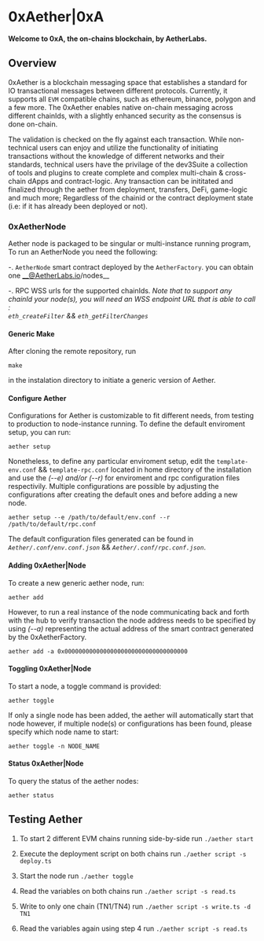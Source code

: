 # 0xAether|0xA

__Welcome to 0xA, the on-chains blockchain, by AetherLabs.__


## Overview

0xAether is a blockchain messaging space that establishes a standard for IO transactional messages between different protocols. Currently, it supports all `EVM` compatible chains, such as ethereum, binance, polygon and a few more. The 0xAether enables native on-chain messaging across different chainIds, with a slightly enhanced security as the consensus is done on-chain.    

The validation is checked on the fly against each transaction. While non-technical users can enjoy and utilize the functionality of initiating transactions without the knowledge of different networks and their standards, technical users have the privilage of the dev3Suite a collection of tools and plugins to create complete and complex multi-chain & cross-chain dApps and contract-logic. Any transaction can be inititated and finalized through the aether from deployment, transfers, DeFi, game-logic and much more; Regardless of the chainid or the contract deployment state (i.e: if it has already been deployed or not).


### 0xAetherNode

Aether node is packaged to be singular or multi-instance running program, To run an AetherNode you need the following:

-.  `AetherNode` smart contract deployed by the `AetherFactory`. you can obtain one __@AetherLabs.io/nodes__ 

-.  RPC WSS urls for the supported chainIds. 
    *Note that to support any chainId your node(s), you will need an WSS endpoint URL that is able to call :    
    `eth_createFilter` && `eth_getFilterChanges`*



#### Generic Make

After cloning the remote repository, run 
```shell
make
```
in the instalation directory to initiate a generic version of Aether.


#### Configure Aether

Configurations for Aether is customizable to fit different needs, from testing to production to node-instance running. To define the default enviroment setup, you can run:    
```shell
aether setup
```

Nonetheless, to define any particular enviroment setup, edit the `template-env.conf` && `template-rpc.conf` located in home directory of the installation and use the _(--e) and/or (--r)_ for enviroment and rpc configuration files respectivily. Multiple configurations are possible by adjusting the configurations after creating the default ones and before adding a new node.    

```shell
aether setup --e /path/to/default/env.conf --r /path/to/default/rpc.conf
```    

The default configuration files generated can be found in _`Aether/.conf/env.conf.json`_ && _`Aether/.conf/rpc.conf.json`_.



#### Adding 0xAether|Node

To create a new generic aether node, run:

```shell
aether add
```

However, to run a real instance of the node communicating back and forth with the hub to verify transaction the node address needs to be specified by using _(--a)_ representing the actual address of the smart contract generated by the 0xAetherFactory.

```shell
aether add -a 0x00000000000000000000000000000000000
```


#### Toggling 0xAether|Node

To start a node, a toggle command is provided:

```shell
aether toggle 
```

If only a single node has been added, the aether will automatically start that node however, if multiple node(s) or configurations has been found, please specify which node name to start:

```shell
aether toggle -n NODE_NAME
```


#### Status 0xAether|Node

To query the status of the aether nodes: 

```shell
aether status
```








## Testing Aether

1.  To start 2 different EVM chains running side-by-side
    run `./aether start`

2.  Execute the deployment script on both chains
    run `./aether script -s deploy.ts`

3.  Start the node
    run  `./aether toggle`

4.  Read the variables on both chains
    run  `./aether script -s read.ts`

5.  Write to only one chain (TN1/TN4)
    run  `./aether script -s write.ts -d TN1`

6.  Read the variables again using step 4
    run `./aether script -s read.ts`